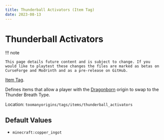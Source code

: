 ```yaml
---
title: Thunderball Activators (Item Tag)
date: 2023-08-13
---
```

# Thunderball Activators

!!! note

    This page details future content and is subject to change. If you would like to playtest these changes the files are marked as betas on CurseForge and Modrinth and as a pre-release on GitHub.

[Item Tag](../tags.md).

Defines items that allow a player with the [Dragonborn](../../origins/toomanyorigins_rework/dragonborn.md) origin to swap to the Thunder Breath Type.

Location: `toomanyorigins/tags/items/thunderball_activators`

## Default Values
- `minecraft:copper_ingot`